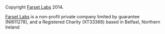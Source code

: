 
Copyright [Farset Labs](http://farsetlabs.org.uk) 2014.

[Farset Labs](http://farsetlabs.org.uk/) is a non-profit private company limited by guarantee (NI611278), and a Registered Charity (XT33366) based in Belfast, Northern Ireland 
